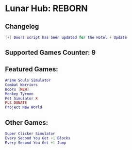 # Lunar Hub: REBORN

## Changelog
```lua
[+] Doors script has been updated for the Hotel + Update
```

## Supported Games Counter: 9

## Featured Games:
```lua
Anime Souls Simulator
Combat Warriors
Doors [NEW]
Monkey Tycoon
Pet Simulator X
PLS DONATE
Project New World
```

## Other Games:
```lua
Super Clicker Simulator
Every Second You Get +1 Blocks
Every Second You Get +1 Jump
```
